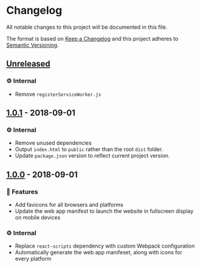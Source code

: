 # Changelog

All notable changes to this project will be documented in this file.

The format is based on [Keep a Changelog](http://keepachangelog.com/en/1.0.0/)
and this project adheres to
[Semantic Versioning](http://semver.org/spec/v2.0.0.html).

## [Unreleased]

### ⚙ Internal

-   Remove `registerServiceWorker.js`

## [1.0.1] - 2018-09-01

### ⚙ Internal

-   Remove unused dependencies
-   Output `index.html` to `public` rather than the root `dist` folder.
-   Update `package.json` version to reflect current project version.

## [1.0.0] - 2018-09-01

### 🚀 Features

-   Add favicons for all browsers and platforms
-   Update the web app manifest to launch the website in fullscreen display on
    mobile devices

### ⚙ Internal

-   Replace `react-scripts` dependency with custom Webpack configuration
-   Automatically generate the web app manifeset, along with icons for every
    platform

[unreleased]: https://github.com/bearinsun/type-fast/compare/v1.0.1...HEAD
[1.0.1]: https://github.com/bearinsun/type-fast/compare/v1.0.0...v1.0.1
[1.0.0]: https://github.com/bearinsun/type-fast/compare/v0.1.0...v1.0.0
